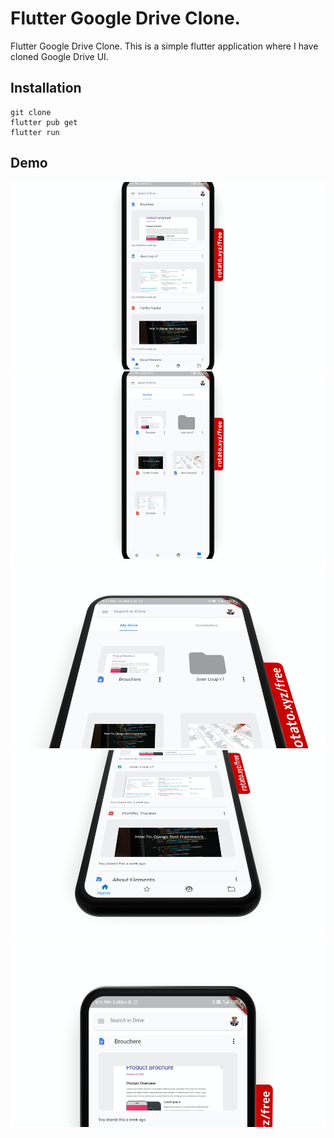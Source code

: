 # Flutter Google Drive Clone. 

Flutter Google Drive Clone. 
This is a simple flutter application where I have cloned Google Drive UI.

## Installation

``` 
git clone 
flutter pub get
flutter run 
```


## Demo
<img src="Demo/GoogleDriveClone1.png" height="300em" /> <br>
<img src="Demo/GoogleDriveClone2.png" height="300em" /> <br>
<img src="Demo/GoogleDriveClone3.png" height="300em" /> <br>
<img src="Demo/GoogleDriveClone4.png" height="300em" /> <br>
<img src="Demo/GoogleDriveClone5.png" height="300em" /> <br>
